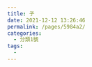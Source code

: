 ```yaml
---
title: 子
date: 2021-12-12 13:26:46
permalink: /pages/5984a2/
categories:
  - 分類1號
tags:
  -
---
```

